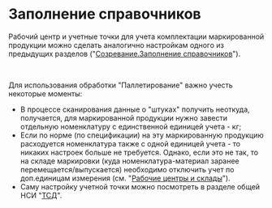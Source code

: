 # Заполнение справочников

Рабочий центр и учетные точки для учета комплектации маркированной
продукции можно сделать аналогично настройкам одного из предыдущих разделов
("[Созревание.Заполнение
справочников](../../SemiHardCheese/Maturation/DataFilling/readme.md)").

 

Для использования обработки "Паллетирование" важно учесть некоторые
моменты:

-   В процессе сканирования данные о "штуках" получить неоткуда,
    получается, для маркированной продукции нужно завести отдельную
    номенклатуру с единственной единицей учета - кг;
-   Если по норме (по спецификации) на эту маркированную продукцию
    расходуется номенклатура также с одной единицей учета - то никаких
    настроек больше не требуется. Однако, если это не так, то на складе
    маркировки (куда номенклатура-материал заранее
    перемещается/выпускается) необходимо отключить учет по доп.единицам
    измерения (см. "[Рабочие центры и
    склады](../../../CommonInformation/Handbooks/WorkCentresAndWarehouses/WorkCentresAndWarehouses.md)").
-   Саму настройку учетной точки можно посмотреть в разделе общей НСИ
    "[ТСД](../../../CommonInformation/Handbooks/ButtonOfAccountPoint/DataCollectionTerminal/DataCollectionTerminal.md)".

